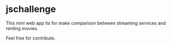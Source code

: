 # jschallenge
This mini web app its for make comparison between streaming services and renting movies.

Feel free for contribute.


